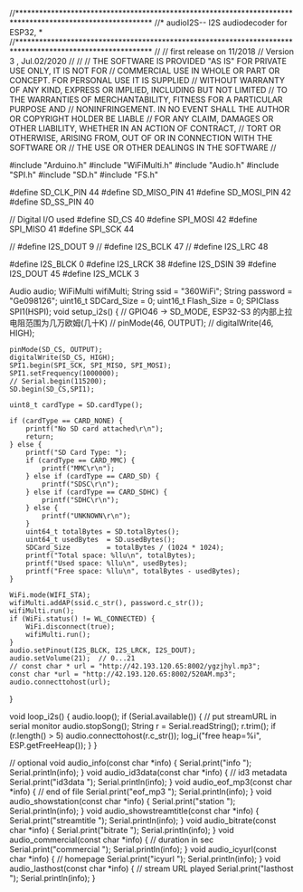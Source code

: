 //**********************************************************************************************************
//*    audioI2S-- I2S audiodecoder for ESP32, *
//**********************************************************************************************************
//
// first release on 11/2018
// Version 3  , Jul.02/2020
//
//
// THE SOFTWARE IS PROVIDED "AS IS" FOR PRIVATE USE ONLY, IT IS NOT FOR
// COMMERCIAL USE IN WHOLE OR PART OR CONCEPT. FOR PERSONAL USE IT IS SUPPLIED
// WITHOUT WARRANTY OF ANY KIND, EXPRESS OR IMPLIED, INCLUDING BUT NOT LIMITED
// TO THE WARRANTIES OF MERCHANTABILITY, FITNESS FOR A PARTICULAR PURPOSE AND
// NONINFRINGEMENT. IN NO EVENT SHALL THE AUTHOR OR COPYRIGHT HOLDER BE LIABLE
// FOR ANY CLAIM, DAMAGES OR OTHER LIABILITY, WHETHER IN AN ACTION OF CONTRACT,
// TORT OR OTHERWISE, ARISING FROM, OUT OF OR IN CONNECTION WITH THE SOFTWARE OR
// THE USE OR OTHER DEALINGS IN THE SOFTWARE
//

#include "Arduino.h"
#include "WiFiMulti.h"
#include "Audio.h"
#include "SPI.h"
#include "SD.h"
#include "FS.h"

#define SD_CLK_PIN  44
#define SD_MISO_PIN 41
#define SD_MOSI_PIN 42
#define SD_SS_PIN   40

// Digital I/O used
#define SD_CS    40
#define SPI_MOSI 42
#define SPI_MISO 41
#define SPI_SCK  44

// #define I2S_DOUT  9
// #define I2S_BCLK 47
// #define I2S_LRC  48

#define I2S_BLCK 0
#define I2S_LRCK 38
#define I2S_DSIN 39
#define I2S_DOUT 45
#define I2S_MCLK 3

Audio audio;
WiFiMulti wifiMulti;
String ssid          = "360WiFi";
String password      = "Ge098126";
uint16_t SDCard_Size = 0;
uint16_t Flash_Size  = 0;
 SPIClass SPI1(HSPI);
void setup_i2s() {
    // GPIO46 -> SD_MODE, ESP32-S3 的内部上拉电阻范围为几万欧姆(几十K)
    // pinMode(46, OUTPUT);
    // digitalWrite(46, HIGH);

    pinMode(SD_CS, OUTPUT);
    digitalWrite(SD_CS, HIGH);
    SPI1.begin(SPI_SCK, SPI_MISO, SPI_MOSI);
    SPI1.setFrequency(1000000);
    // Serial.begin(115200);
    SD.begin(SD_CS,SPI1);

    uint8_t cardType = SD.cardType();

    if (cardType == CARD_NONE) {
        printf("No SD card attached\r\n");
        return;
    } else {
        printf("SD Card Type: ");
        if (cardType == CARD_MMC) {
            printf("MMC\r\n");
        } else if (cardType == CARD_SD) {
            printf("SDSC\r\n");
        } else if (cardType == CARD_SDHC) {
            printf("SDHC\r\n");
        } else {
            printf("UNKNOWN\r\n");
        }
        uint64_t totalBytes = SD.totalBytes();
        uint64_t usedBytes  = SD.usedBytes();
        SDCard_Size         = totalBytes / (1024 * 1024);
        printf("Total space: %llu\n", totalBytes);
        printf("Used space: %llu\n", usedBytes);
        printf("Free space: %llu\n", totalBytes - usedBytes);
    }

    WiFi.mode(WIFI_STA);
    wifiMulti.addAP(ssid.c_str(), password.c_str());
    wifiMulti.run();
    if (WiFi.status() != WL_CONNECTED) {
        WiFi.disconnect(true);
        wifiMulti.run();
    }
    audio.setPinout(I2S_BLCK, I2S_LRCK, I2S_DOUT);
    audio.setVolume(21);  // 0...21
    // const char * url = "http://42.193.120.65:8002/ygzjhyl.mp3";
    const char *url = "http://42.193.120.65:8002/520AM.mp3";
    audio.connecttohost(url);
}

void loop_i2s() {
    audio.loop();
    if (Serial.available()) {  // put streamURL in serial monitor
        audio.stopSong();
        String r = Serial.readString();
        r.trim();
        if (r.length() > 5) audio.connecttohost(r.c_str());
        log_i("free heap=%i", ESP.getFreeHeap());
    }
}

// optional
void audio_info(const char *info) {
    Serial.print("info        ");
    Serial.println(info);
}
void audio_id3data(const char *info) {  // id3 metadata
    Serial.print("id3data     ");
    Serial.println(info);
}
void audio_eof_mp3(const char *info) {  // end of file
    Serial.print("eof_mp3     ");
    Serial.println(info);
}
void audio_showstation(const char *info) {
    Serial.print("station     ");
    Serial.println(info);
}
void audio_showstreamtitle(const char *info) {
    Serial.print("streamtitle ");
    Serial.println(info);
}
void audio_bitrate(const char *info) {
    Serial.print("bitrate     ");
    Serial.println(info);
}
void audio_commercial(const char *info) {  // duration in sec
    Serial.print("commercial  ");
    Serial.println(info);
}
void audio_icyurl(const char *info) {  // homepage
    Serial.print("icyurl      ");
    Serial.println(info);
}
void audio_lasthost(const char *info) {  // stream URL played
    Serial.print("lasthost    ");
    Serial.println(info);
}
